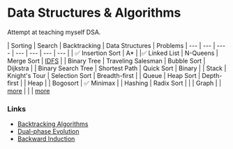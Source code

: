 # Data Structures & Algorithms

Attempt at teaching myself DSA.

| Sorting | Search | Backtracking | Data Structures | Problems
| --- |  --- | ---- | --- | --- | --- | --- |
| ✅ Insertion Sort | A* |      |✅ Linked List | N-Queens
| Merge Sort | [IDFS](https://en.wikipedia.org/wiki/Iterative_deepening_depth-first_search) | | Binary Tree | Traveling Salesman
| Bubble Sort | Dijkstra | | Binary Search Tree | Shortest Path
| Quick Sort | Binary | | Stack | Knight's Tour
| Selection Sort | Breadth-first | | Queue 
| Heap Sort | Depth-first | | Heap |
| Bogosort | ✅ Minimax | | Hashing
| Radix Sort | | | Graph |
| [more](https://www.google.com/search?q=sorting+algorithms) | | | [more](https://www.geeksforgeeks.org/data-structures/)

### Links

- [Backtracking Algorithms](https://web.archive.org/web/20070317015632/http://www.cse.ohio-state.edu/~gurari/course/cis680/cis680Ch19.html#QQ1-51-128)
- [Dual-phase Evolution](https://en.wikipedia.org/wiki/Dual-phase_evolution)
- [Backward Induction](https://en.wikipedia.org/wiki/Backward_induction)